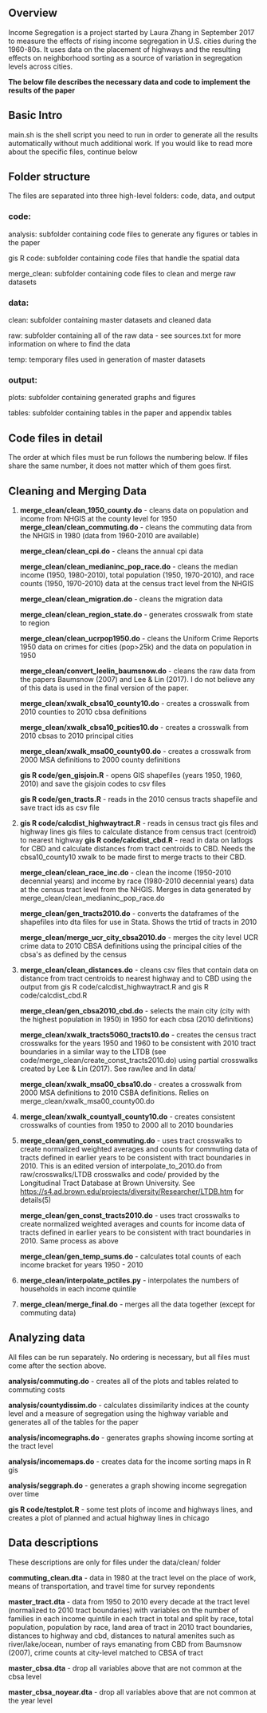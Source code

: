 ## Overview 
Income Segregation is a project started by Laura Zhang in September 2017 to measure the effects of rising income segregation in U.S. cities during the 1960-80s. It uses data on the placement of highways and the resulting effects on neighborhood sorting as a source of variation in segregation levels across cities. 

**The below file describes the necessary data and code to implement the results of the paper**

## Basic Intro
main.sh is the shell script you need to run in order to generate all the results automatically without much additional work. If you would like to read more about the specific files, continue below


Folder structure
------

The files are separated into three high-level folders: code, data, and output
### code:
analysis: subfolder containing code files to generate any figures or tables in the paper

gis R code: subfolder containing code files that handle the spatial data

merge_clean: subfolder containing code files to clean and merge raw datasets

### data:
clean: subfolder containing master datasets and cleaned data

raw: subfolder containing all of the raw data 
        - see sources.txt for more information on where to find the data

temp: temporary files used in generation of master datasets
### output:
plots: subfolder containing generated graphs and figures

tables: subfolder containing tables in the paper and appendix tables


Code files in detail
------
The order at which files must be run follows the numbering below. If files share the same number, it does not matter which of them goes first.

## Cleaning and Merging Data

1. **merge_clean/clean_1950_county.do** - cleans data on population and income from NHGIS at the county level for 1950
    **merge_clean/clean_commuting.do** - cleans the commuting data from the NHGIS in 1980 (data from 1960-2010 are available)
    
    **merge_clean/clean_cpi.do** - cleans the annual cpi data
    
    **merge_clean/clean_medianinc_pop_race.do** - cleans the median income (1950, 1980-2010), total population (1950, 1970-2010), and race counts (1950, 1970-2010) data at the census tract level from the NHGIS
    
    **merge_clean/clean_migration.do** - cleans the migration data
    
    **merge_clean/clean_region_state.do** - generates crosswalk from state to region
    
    **merge_clean/clean_ucrpop1950.do** - cleans the Uniform Crime Reports 1950 data on crimes for cities (pop>25k) and the data on population in 1950
    
    **merge_clean/convert_leelin_baumsnow.do** - cleans the raw data from the papers Baumsnow (2007) and Lee & Lin (2017). I do not believe any of this data is used in the final version of the paper.
    
    **merge_clean/xwalk_cbsa10_county10.do** - creates a crosswalk from 2010 counties to 2010 cbsa definitions
    
    **merge_clean/xwalk_cbsa10_pcities10.do** - creates a crosswalk from 2010 cbsas to 2010 principal cities
    
    **merge_clean/xwalk_msa00_county00.do** - creates a crosswalk from 2000 MSA definitions to 2000 county definitions
    
    **gis R code/gen_gisjoin.R** - opens GIS shapefiles (years 1950, 1960, 2010) and save the gisjoin codes to csv files
    
    **gis R code/gen_tracts.R** - reads in the 2010 census tracts shapefile and save tract ids as csv file

2. **gis R code/calcdist_highwaytract.R** - reads in census tract gis files and highway lines gis files to calculate distance from census tract (centroid) to nearest highway
    **gis R code/calcdist_cbd.R** - read in data on latlogs for CBD and calculate distances from tract centroids to CBD. Needs the cbsa10_county10 xwalk to be made first to merge tracts to their CBD. 
    
    **merge_clean/clean_race_inc.do** - clean the income (1950-2010 decennial years) and income by race (1980-2010 decennial years) data at the census tract level from the NHGIS. Merges in data generated by merge_clean/clean_medianinc_pop_race.do
    
    **merge_clean/gen_tracts2010.do** - converts the dataframes of the shapefiles into dta files for use in Stata. Shows the trtid of tracts in 2010
    
    **merge_clean/merge_ucr_city_cbsa2010.do** - merges the city level UCR crime data to 2010 CBSA definitions using the principal cities of the cbsa's as defined by the census

3. **merge_clean/clean_distances.do** - cleans csv files that contain data on distance from tract centroids to nearest highway and to CBD using the output from gis R code/calcdist_highwaytract.R and gis R code/calcdist_cbd.R
    
    **merge_clean/gen_cbsa2010_cbd.do** - selects the main city (city with the highest population in 1950) in 1950 for each cbsa (2010 definitions) 
    
    **merge_clean/xwalk_tracts5060_tracts10.do** - creates the census tract crosswalks for the years 1950 and 1960 to be consistent with 2010 tract boundaries in a similar way to the LTDB (see code/merge_clean/create_const_tracts2010.do) using partial crosswalks created by Lee & Lin (2017). See raw/lee and lin data/
    
    **merge_clean/xwalk_msa00_cbsa10.do** - creates a crosswalk from 2000 MSA definitions to 2010 CSBA definitions. Relies on merge_clean/xwalk_msa00_county00.do

4. **merge_clean/xwalk_countyall_county10.do** - creates consistent crosswalks of counties from 1950 to 2000 all to 2010 boundaries

5. **merge_clean/gen_const_commuting.do** - uses tract crosswalks to create normalized weighted averages and counts for commuting data of tracts defined in earlier years to be consistent with tract boundaries in 2010. This is an edited version of interpolate_to_2010.do from raw/crosswalks/LTDB crosswalks and code/ provided by the Longitudinal Tract Database at Brown University. See https://s4.ad.brown.edu/projects/diversity/Researcher/LTDB.htm for details(5) 
    
    **merge_clean/gen_const_tracts2010.do** - uses tract crosswalks to create normalized weighted averages and counts for income data of tracts defined in earlier years to be consistent with tract boundaries in 2010. Same process as above
    
    **merge_clean/gen_temp_sums.do** - calculates total counts of each income bracket for years 1950 - 2010

6. **merge_clean/interpolate_pctiles.py** - interpolates the numbers of households in each income quintile 

7. **merge_clean/merge_final.do** - merges all the data together (except for commuting data)


## Analyzing data
All files can be run separately. No ordering is necessary, but all files must come after the section above.


**analysis/commuting.do** - creates all of the plots and tables related to commuting costs

**analysis/countydissim.do** - calculates dissimilarity indices at the county level and a measure of segregation using the highway variable and generates all of the tables for the paper

**analysis/incomegraphs.do** - generates graphs showing income sorting at the tract level

**analysis/incomemaps.do** - creates data for the income sorting maps in R gis

**analysis/seggraph.do** - generates a graph showing income segregation over time

**gis R code/testplot.R** - some test plots of income and highways lines, and creates a plot of planned and actual highway lines in chicago

Data descriptions
------

These descriptions are only for files under the data/clean/ folder

**commuting_clean.dta** - data in 1980 at the tract level on the place of work, means of transportation, and travel time for survey repondents

**master_tract.dta** - data from 1950 to 2010 every decade at the tract level (normalized to 2010 tract boundaries) with variables on the number of families in each income quintile in each tract in total and split by race, total population, population by race, land area of tract in 2010 tract boundaries, distances to highway and cbd, distances to natural amenites such as river/lake/ocean, number of rays emanating from CBD from Baumsnow (2007), crime counts at city-level matched to CBSA of tract

**master_cbsa.dta** - drop all variables above that are not common at the cbsa level

**master_cbsa_noyear.dta** - drop all variables above that are not common at the year level
